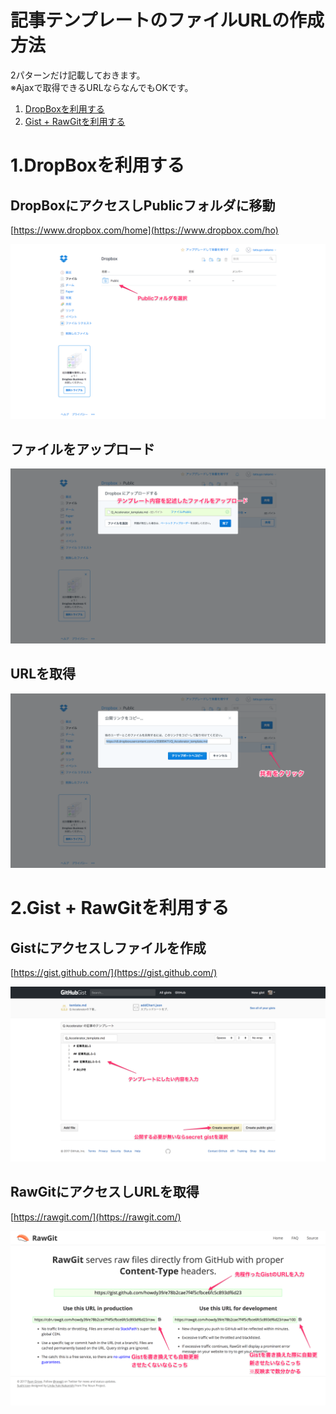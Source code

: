 # 記事テンプレートのファイルURLの作成方法
2パターンだけ記載しておきます。  
※Ajaxで取得できるURLならなんでもOKです。

1. [DropBoxを利用する](#1dropboxを利用する)
2. [Gist + RawGitを利用する](#2gist--rawgitを利用する)



# 1.DropBoxを利用する

## DropBoxにアクセスしPublicフォルダに移動
[https://www.dropbox.com/home](https://www.dropbox.com/ho)

![DropBoxにアクセスしPublicフォルダに移動](img/how_to_create_article_db_01.png)

## ファイルをアップロード

![ファイルをアップロード](img/how_to_create_article_db_02.png)

## URLを取得

![URLを取得](img/how_to_create_article_db_03.png)



# 2.Gist + RawGitを利用する

## Gistにアクセスしファイルを作成
[https://gist.github.com/](https://gist.github.com/)

![Gistにアクセスしファイルを作成](img/how_to_create_article_gist_01.png)

## RawGitにアクセスしURLを取得
[https://rawgit.com/](https://rawgit.com/)

![RawGitにアクセスしURLを取得](img/how_to_create_article_gist_02.png)

